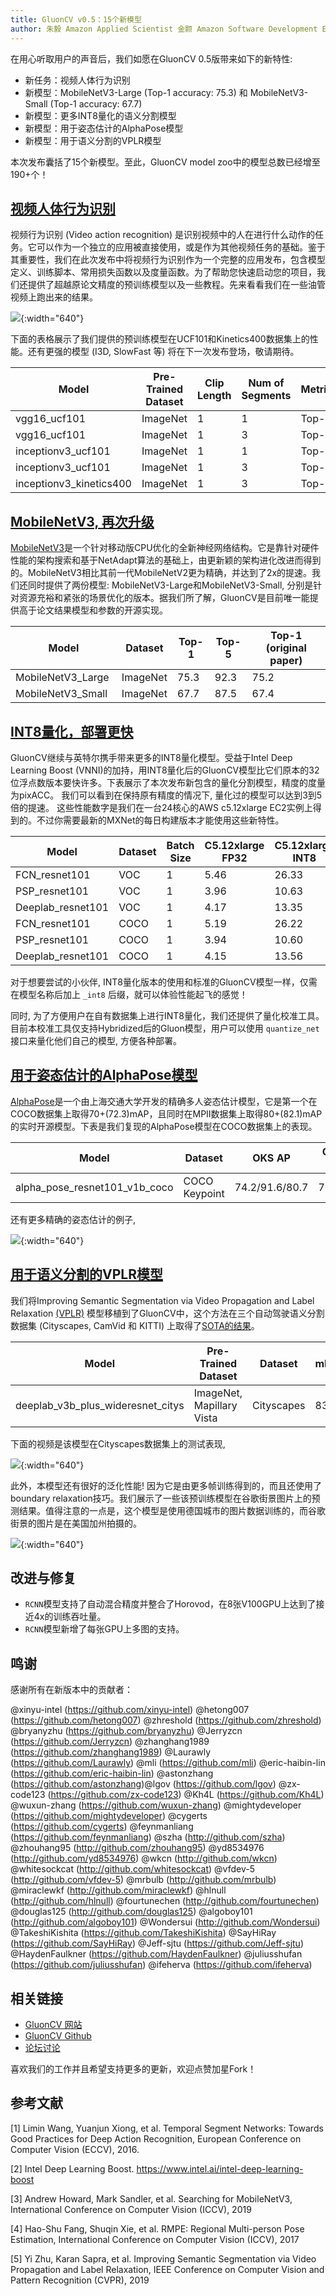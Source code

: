 ```yaml
---
title: GluonCV v0.5：15个新模型
author: 朱毅 Amazon Applied Scientist 金颢 Amazon Software Development Engineer
---
```


在用心听取用户的声音后，我们如愿在GluonCV 0.5版带来如下的新特性:

- 新任务：视频人体行为识别
- 新模型：MobileNetV3-Large (Top-1 accuracy: 75.3) 和 MobileNetV3-Small (Top-1 accuracy: 67.7)
- 新模型：更多INT8量化的语义分割模型
- 新模型：用于姿态估计的AlphaPose模型
- 新模型：用于语义分割的VPLR模型

本次发布囊括了15个新模型。至此，GluonCV model zoo中的模型总数已经增至190+个！


## [视频人体行为识别](https://gluon-cv.mxnet.io/model_zoo/action_recognition.html)

视频行为识别 (Video action recognition) 是识别视频中的人在进行什么动作的任务。它可以作为一个独立的应用被直接使用，或是作为其他视频任务的基础。鉴于其重要性，我们在此次发布中将视频行为识别作为一个完整的应用发布，包含模型定义、训练脚本、常用损失函数以及度量函数。为了帮助您快速启动您的项目，我们还提供了超越原论文精度的预训练模型以及一些教程。先来看看我们在一些油管视频上跑出来的结果。

![](img/gluon-cv-0.5-action_recognition_youtube.gif){:width="640"}

下面的表格展示了我们提供的预训练模型在UCF101和Kinetics400数据集上的性能。还有更强的模型 (I3D, SlowFast 等) 将在下一次发布登场，敬请期待。

| Model               | Pre-Trained Dataset      | Clip Length | Num of Segments |  Metric | Dataset | Accuracy |
|---------------------------|--------|-----|--------|-----|---|-----|
| vgg16_ucf101 | ImageNet  | 1 | 1 |  Top-1  |  UCF101 |  81.5  |
| vgg16_ucf101 | ImageNet  | 1 | 3 |  Top-1  | UCF101 |  83.4  |
| inceptionv3_ucf101 | ImageNet  | 1 | 1 |  Top-1  | UCF101 |  85.6  |
| inceptionv3_ucf101 | ImageNet  | 1 | 3 |  Top-1  |   UCF101 | 88.1  |
| inceptionv3_kinetics400 |   ImageNet | 1 | 3 |  Top-1   | Kinetics400 | 72.5   |


## [MobileNetV3, 再次升级](https://gluon-cv.mxnet.io/model_zoo/classification.html#mobilenet)

[MobileNetV3](https://arxiv.org/abs/1905.02244)是一个针对移动版CPU优化的全新神经网络结构。它是靠针对硬件性能的架构搜索和基于NetAdapt算法的基础上，由更新颖的架构进化改进而得到的。MobileNetV3相比其前一代MobileNetV2更为精确，并达到了2x的提速。我们还同时提供了两份模型: MobileNetV3-Large和MobileNetV3-Small, 分别是针对资源充裕和紧张的场景优化的版本。据我们所了解，GluonCV是目前唯一能提供高于论文结果模型和参数的开源实现。

| Model                     | Dataset | Top-1 | Top-5 | Top-1 (original paper) |
|---------------------|------|-------|-------|--------|
| MobileNetV3_Large  | ImageNet | 75.3 | 92.3 | 75.2 |
| MobileNetV3_Small  | ImageNet | 67.7 | 87.5 | 67.4 |


## [INT8量化，部署更快](https://gluon-cv.mxnet.io/build/examples_deployment/int8_inference.html)

GluonCV继续与英特尔携手带来更多的INT8量化模型。受益于Intel Deep Learning Boost (VNNI)的加持，用INT8量化后的GluonCV模型比它们原本的32位浮点数版本要快许多。下表展示了本次发布新包含的量化分割模型，精度的度量为pixACC。
我们可以看到在保持原有精度的情况下, 量化过的模型可以达到3到5倍的提速。
这些性能数字是我们在一台24核心的AWS c5.12xlarge EC2实例上得到的。不过你需要最新的MXNet的每日构建版本才能使用这些新特性。

Model | Dataset | Batch Size | C5.12xlarge FP32 | C5.12xlarge INT8 | Speedup | FP32 Acc | INT8 Acc
-- | -- | -- | -- | -- | -- | -- | --
FCN_resnet101 | VOC | 1 | 5.46 | 26.33 | 4.82 | 97.97% | 98.00%
PSP_resnet101 | VOC | 1 | 3.96 | 10.63 | 2.68 | 98.46% | 98.45%
Deeplab_resnet101 | VOC | 1 | 4.17 | 13.35 | 3.20 | 98.36% | 98.34%
FCN_resnet101 | COCO | 1 | 5.19 | 26.22 | 5.05 | 91.28% | 90.96%
PSP_resnet101 | COCO | 1 | 3.94 | 10.60 | 2.69 | 91.82% | 91.88%
Deeplab_resnet101 | COCO | 1 | 4.15 | 13.56 | 3.27 | 91.86% | 91.98%

对于想要尝试的小伙伴, INT8量化版本的使用和标准的GluonCV模型一样，仅需在模型名称后加上 `_int8` 后缀，就可以体验性能起飞的感觉！

同时, 为了方便用户在自有数据集上进行INT8量化，我们还提供了量化校准工具。目前本校准工具仅支持Hybridized后的Gluon模型，用户可以使用 `quantize_net` 接口来量化他们自己的模型, 方便各种部署。

## [用于姿态估计的AlphaPose模型](https://gluon-cv.mxnet.io/model_zoo/pose.html#alphapose)

[AlphaPose](https://arxiv.org/abs/1612.00137)是一个由上海交通大学开发的精确多人姿态估计模型，它是第一个在COCO数据集上取得70+(72.3)mAP，且同时在MPII数据集上取得80+(82.1)mAP的实时开源模型。下表是我们复现的AlphaPose模型在COCO数据集上的表现。

| Model                     | Dataset |OKS AP | OKS AP (with flip) |
|---------------------------|---|----|-------|
| alpha_pose_resnet101_v1b_coco | COCO Keypoint  | 74.2/91.6/80.7 | 76.7/92.6/82.9 |

还有更多精确的姿态估计的例子,

![](img/gluon-cv-0.5-pose_estimation.gif){:width="640"}


## [用于语义分割的VPLR模型](https://gluon-cv.mxnet.io/model_zoo/segmentation.html#cityscapes-dataset)
我们将Improving Semantic Segmentation via Video Propagation and Label Relaxation [(VPLR)](https://arxiv.org/abs/1812.01593) 模型移植到了GluonCV中，这个方法在三个自动驾驶语义分割数据集 (Cityscapes, CamVid 和 KITTI) 上取得了[SOTA的结果](https://paperswithcode.com/paper/improving-semantic-segmentation-via-video)。

| Model               | Pre-Trained Dataset      | Dataset | mIoU | iIoU | 
|---------------------------|--------|-----|--------|-------|
| deeplab_v3b_plus_wideresnet_citys | ImageNet, Mapillary Vista  | Cityscapes |  83.5  | 64.4  |

下面的视频是该模型在Cityscapes数据集上的测试表现,

![](img/gluon-cv-0.5-semantic_segmentation_vplr.gif){:width="640"}

此外，本模型还有很好的泛化性能! 因为它是由更多帧训练得到的，而且还使用了boundary relaxation技巧。我们展示了一些该预训练模型在谷歌街景图片上的预测结果。值得注意的一点是，这个模型是使用德国城市的图片数据训练的，而谷歌街景的图片是在美国加州拍摄的。

![](img/gluon-cv-0.5-semantic_segmentation_gsv.gif){:width="640"}

## 改进与修复

- `RCNN`模型支持了自动混合精度并整合了Horovod，在8张V100GPU上达到了接近4x的训练吞吐量。
- `RCNN`模型新增了每张GPU上多图的支持。

## 鸣谢

感谢所有在新版本中的贡献者：

@xinyu-intel (https://github.com/xinyu-intel) @hetong007 (https://github.com/hetong007) @zhreshold (https://github.com/zhreshold) @bryanyzhu (https://github.com/bryanyzhu) @Jerryzcn (https://github.com/Jerryzcn) @zhanghang1989 (https://github.com/zhanghang1989) @Laurawly (https://github.com/Laurawly) @mli (https://github.com/mli) @eric-haibin-lin (https://github.com/eric-haibin-lin) @astonzhang (https://github.com/astonzhang)@lgov (https://github.com/lgov) @zx-code123 (https://github.com/zx-code123) @Kh4L (https://github.com/Kh4L) @wuxun-zhang (https://github.com/wuxun-zhang) @mightydeveloper (https://github.com/mightydeveloper) @cygerts (https://github.com/cygerts) @feynmanliang (https://github.com/feynmanliang) @szha (http://github.com/szha) @zhouhang95 (http://github.com/zhouhang95) @yd8534976 (http://github.com/yd8534976) @wkcn (http://github.com/wkcn) @whitesockcat (http://github.com/whitesockcat) @vfdev-5 (http://github.com/vfdev-5) @mrbulb (http://github.com/mrbulb) @miraclewkf (http://github.com/miraclewkf) @hlnull (http://github.com/hlnull) @fourtunechen (http://github.com/fourtunechen) @douglas125 (http://github.com/douglas125) @algoboy101 (http://github.com/algoboy101) @Wondersui (http://github.com/Wondersui) @TakeshiKishita (https://github.com/TakeshiKishita) @SayHiRay (https://github.com/SayHiRay) @Jeff-sjtu (https://github.com/Jeff-sjtu) @HaydenFaulkner (https://github.com/HaydenFaulkner) @juliusshufan (https://github.com/juliusshufan) @ifeherva (https://github.com/ifeherva)

## 相关链接

- [GluonCV 网站](https://gluon-cv.mxnet.io/index.html)
- [GluonCV Github](https://github.com/dmlc/gluon-cv)
- [论坛讨论](https://discuss.mxnet.io/)

喜欢我们的工作并且希望支持更多的更新，欢迎点赞加星Fork！

## 参考文献

[1] Limin Wang, Yuanjun Xiong, et al. Temporal Segment Networks: Towards Good Practices for Deep Action Recognition, European Conference on Computer Vision (ECCV), 2016.

[2] Intel Deep Learning Boost. https://www.intel.ai/intel-deep-learning-boost

[3] Andrew Howard, Mark Sandler, et al. Searching for MobileNetV3, International Conference on Computer Vision (ICCV), 2019

[4] Hao-Shu Fang, Shuqin Xie, et al. RMPE: Regional Multi-person Pose Estimation, International Conference on Computer Vision (ICCV), 2017

[5] Yi Zhu, Karan Sapra, et al. Improving Semantic Segmentation via Video Propagation and Label Relaxation, IEEE Conference on Computer Vision and Pattern Recognition (CVPR), 2019


















